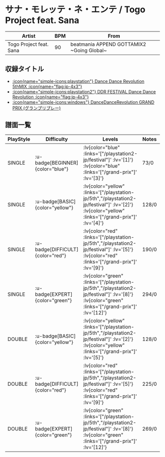 # サナ・モレッテ・ネ・エンテ / Togo Project feat. Sana

|Artist|BPM|From|
|------|---|----|
|Togo Project feat. Sana|90|beatmania APPEND GOTTAMIX2 ~Going Global~|

## 収録タイトル

- [ :icon{name="simple-icons:playstation"} Dance Dance Revolution 5thMIX :icon{name="flag:jp-4x3"} ](/playstation-jp/5th)
- [ :icon{name="simple-icons:playstation2"} DDR FESTIVAL Dance Dance Revolution :icon{name="flag:jp-4x3"} ](/playstation2-jp/festival)
- [ :icon{name="simple-icons:windows"} DanceDanceRevolution GRAND PRIX (グランプリプレー)](/grand-prix)

## 譜面一覧

|PlayStyle|Difficulty|Levels|Notes|Movie|
|---------|----------|------|-----|-----|
|SINGLE| :u-badge[BEGINNER]{color="blue"} | :lv{color="blue" :links='["/playstation2-jp/festival"]' :lv='[1]'}  :lv{color="blue" :links='["/grand-prix"]' :lv='[3]'} |73/0||
|SINGLE| :u-badge[BASIC]{color="yellow"} | :lv{color="yellow" :links='["/playstation-jp/5th","/playstation2-jp/festival"]' :lv='[2]'}  :lv{color="yellow" :links='["/grand-prix"]' :lv='[4]'} |128/0||
|SINGLE| :u-badge[DIFFICULT]{color="red"} | :lv{color="red" :links='["/playstation-jp/5th","/playstation2-jp/festival"]' :lv='[5]'}  :lv{color="red" :links='["/grand-prix"]' :lv='[9]'} |190/0||
|SINGLE| :u-badge[EXPERT]{color="green"} | :lv{color="green" :links='["/playstation-jp/5th","/playstation2-jp/festival"]' :lv='[8]'}  :lv{color="green" :links='["/grand-prix"]' :lv='[12]'} |294/0||
|DOUBLE| :u-badge[BASIC]{color="yellow"} | :lv{color="yellow" :links='["/playstation-jp/5th","/playstation2-jp/festival"]' :lv='[2]'}  :lv{color="yellow" :links='["/grand-prix"]' :lv='[5]'} |128/0||
|DOUBLE| :u-badge[DIFFICULT]{color="red"} | :lv{color="red" :links='["/playstation-jp/5th","/playstation2-jp/festival"]' :lv='[5]'}  :lv{color="red" :links='["/grand-prix"]' :lv='[9]'} |225/0||
|DOUBLE| :u-badge[EXPERT]{color="green"} | :lv{color="green" :links='["/playstation-jp/5th","/playstation2-jp/festival"]' :lv='[8]'}  :lv{color="green" :links='["/grand-prix"]' :lv='[12]'} |269/0||
